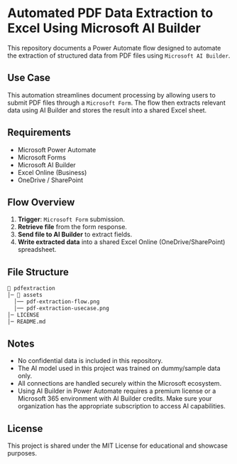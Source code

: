 # Automated PDF Data Extraction to Excel Using Microsoft AI Builder
This repository documents a Power Automate flow designed to automate the extraction of structured data from PDF files using `Microsoft AI Builder`.

## Use Case
This automation streamlines document processing by allowing users to submit PDF files through a `Microsoft Form`. The flow then extracts relevant data using AI Builder and stores the result into a shared Excel sheet.  

## Requirements
- Microsoft Power Automate
- Microsoft Forms
- Microsoft AI Builder
- Excel Online (Business)
- OneDrive / SharePoint

## Flow Overview
1. **Trigger**: `Microsoft Form` submission.
2. **Retrieve file** from the form response.
3. **Send file to AI Builder** to extract fields.
4. **Write extracted data** into a shared Excel Online (OneDrive/SharePoint) spreadsheet.

## File Structure
```sh
📂 pdfextraction
│─ 📂 assets
  │── pdf-extraction-flow.png
  │── pdf-extraction-usecase.png
│─ LICENSE 
│─ README.md
```

## Notes
- No confidential data is included in this repository.
- The AI model used in this project was trained on dummy/sample data only.
- All connections are handled securely within the Microsoft ecosystem.
- Using AI Builder in Power Automate requires a premium license or a Microsoft 365 environment with AI Builder credits. Make sure your organization has the appropriate subscription to access AI capabilities.

## License
This project is shared under the MIT License for educational and showcase purposes.
